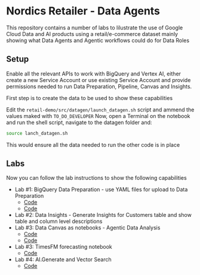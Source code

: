 # Nordics Retailer - Data Agents

This repository contains a number of labs to lilustrate the use of Google Cloud Data and AI products using a retail/e-commerce dataset mainly showing what Data Agents and Agentic workflows could do for Data Roles

## Setup

Enable all the relevant APIs to work with BigQuery and Vertex AI, either create a new Service Account or use existing Service Account and provide permissions needed to run Data Preparation, Pipeline, Canvas and Insights. 

First step is to create the data to be used to show these capabilities

Edit the `retail-demo/src/datagen/launch_datagen.sh` script and ammend the values maked with `TO_DO_DEVELOPER`
Now, open a Terminal on the notebook and run the shell script, navigate to the datagen folder and:

```bash
source lanch_datagen.sh
```

This would ensure all the data needed to run the other code is in place

## Labs

Now you can follow the lab instructions to show the following capabilities

- Lab #1: BigQuery Data Preparation - use YAML files for upload to Data Preparation
  - [Code](retail-demo/src/other%20code/Exchange%20Rates%20data%20preparation.dp.yaml)
  - [Code](retail-demo/src/other%20code/Orders%20data%20preparation.dp.yaml)
- Lab #2: Data Insights - Generate Insights for Customers table and show table and column level descriptions
- Lab #3: Data Canvas as notebooks - Agentic Data Analysis
  - [Code](retail-demo/src/other%20code/Orders%20notebook.ipynb)
  - [Code](retail-demo/src/other%20code/Sales%20and%20Customers.ipynb)
- Lab #3: TimesFM forecasting notebook
  - [Code](retail-demo/src/other%20code/Sales%20Forecasting%20and%20CA.ipynb)
- Lab #4: AI.Generate and Vector Search
  - [Code](retail-demo/src/other%20code/Product%20Descriptions%20generation.sql)